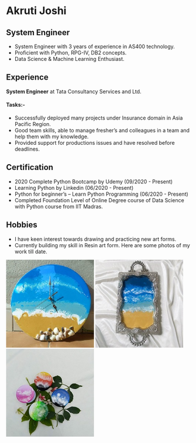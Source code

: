 # Akruti Joshi
## System Engineer
- System Engineer with 3 years of experience in AS400 technology. 
- Proficient with Python, RPG-IV, DB2 concepts.
- Data Science & Machine Learning Enthusiast.
## Experience 
**System Engineer** at Tata Consultancy Services and Ltd. 
#### Tasks:-
- Successfully deployed many projects under Insurance domain in Asia Pacific Region.
- Good team skills, able to manage fresher’s and colleagues in a team and 
help them with my knowledge. 
- Provided support for productions issues and have resolved before deadlines. 
## Certification
- 2020 Complete Python Bootcamp by Udemy (09/2020 - Present)
-	Learning Python by Linkedin (06/2020 - Present) 
-	Python for beginner’s – Learn Python Programming (06/2020 - Present)
- Completed Foundation Level of Online Degree course of Data Science with Python course from IIT Madras. 
## Hobbies
- I have keen interest towards drawing and practicing new art forms. 
- Currently building my skill in Resin art form. Here are some photos of my work till date.

![](/images/IMG_20210425_155804.jpg)
![](/images/IMG_20210516_170024.jpg)
![](/images/IMG_20211002_120638.jpg)






 


 


